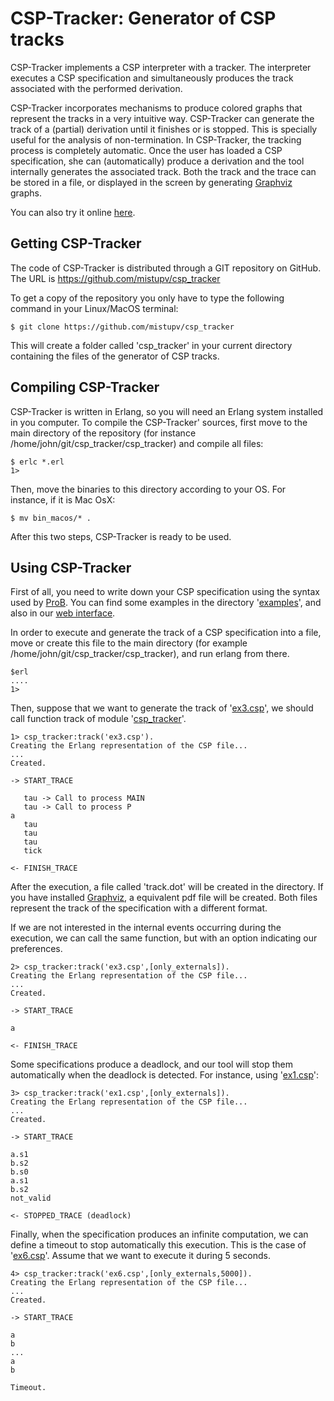 CSP-Tracker: Generator of CSP tracks
=================================

CSP-Tracker implements a CSP interpreter with a tracker.
The interpreter executes a CSP specification and simultaneously produces the track associated with the performed derivation.

CSP-Tracker incorporates mechanisms to produce colored graphs that represent the tracks in a very intuitive way.
CSP-Tracker can generate the track of a (partial) derivation until it finishes or is stopped. This is specially useful for the analysis of non-termination.
In CSP-Tracker, the tracking process is completely automatic.
Once the user has loaded a CSP specification, she can (automatically) produce a derivation and the tool internally generates the associated track.
Both the track and the trace can be stored in a file, or displayed in the screen by generating [Graphviz](http://www.graphviz.org/) graphs.

You can also try it online [here](http://kaz.dsic.upv.es/csp_tracker.html).

Getting CSP-Tracker
----------------
The code of CSP-Tracker is distributed through a GIT repository on GitHub. The URL is 
https://github.com/mistupv/csp_tracker

To get a copy of the repository you only have to type the following command in your Linux/MacOS 
terminal:

    $ git clone https://github.com/mistupv/csp_tracker

This will create a folder called 'csp_tracker' in your current directory containing the
files of the generator of CSP tracks.

Compiling CSP-Tracker
----------------

CSP-Tracker is written in Erlang, so you will need an Erlang
system installed in you computer. To compile the CSP-Tracker' sources, first move to the main directory of the repository (for instance /home/john/git/csp_tracker/csp_tracker) and compile all files:

	$ erlc *.erl
    1> 

Then, move the binaries to this directory according to your OS. For instance, if it is Mac OsX:

	$ mv bin_macos/* .

After this two steps, CSP-Tracker is ready to be used.

Using CSP-Tracker
-------------

First of all, you need to write down your CSP specification using the syntax used by [ProB](http://www.stups.uni-duesseldorf.de/ProB/index.php5/CSP-M_Syntax). You can find some examples in the directory '[examples](https://github.com/mistupv/csp_tracker/tree/master/csp_tracker/examples)', and also in our [web interface](http://kaz.dsic.upv.es/csp_tracker.html).

In order to execute and generate the track of a CSP specification into a file, move or create this file to the main directory (for example /home/john/git/csp_tracker/csp_tracker), and run erlang from there.

	$erl
	....
	1>

Then, suppose that we want to generate the track of '[ex3.csp](https://github.com/mistupv/csp_tracker/blob/master/csp_tracker/examples/ex3.csp)', we should call function track of module '[csp_tracker](https://github.com/mistupv/csp_tracker/blob/master/csp_tracker/csp_tracker.erl)'.

	1> csp_tracker:track('ex3.csp').
	Creating the Erlang representation of the CSP file...
	...
	Created.

	-> START_TRACE

	   tau -> Call to process MAIN
	   tau -> Call to process P
	a
	   tau
	   tau
	   tau
	   tick

	<- FINISH_TRACE


After the execution, a file called 'track.dot' will be created in the directory. If you have installed [Graphviz](http://www.graphviz.org/), a equivalent pdf file will be created. Both files represent the track of the specification with a different format.

If we are not interested in the internal events occurring during the execution, we can call the same function, but with an option indicating our preferences.

	2> csp_tracker:track('ex3.csp',[only_externals]).
	Creating the Erlang representation of the CSP file...
	...
	Created.

	-> START_TRACE

	a

	<- FINISH_TRACE

Some specifications produce a deadlock, and our tool will stop them automatically when the deadlock is detected. For instance, using '[ex1.csp](https://github.com/mistupv/csp_tracker/blob/master/csp_tracker/examples/ex1.csp)':


	3> csp_tracker:track('ex1.csp',[only_externals]).
	Creating the Erlang representation of the CSP file...
	...
	Created.

	-> START_TRACE

	a.s1
	b.s2
	b.s0
	a.s1
	b.s2
	not_valid

	<- STOPPED_TRACE (deadlock)


Finally, when the specification produces an infinite computation, we can define a timeout to stop automatically this execution. This is the case of '[ex6.csp](https://github.com/mistupv/csp_tracker/blob/master/csp_tracker/examples/ex6.csp)'. Assume that we want to execute it during 5 seconds.


	4> csp_tracker:track('ex6.csp',[only_externals,5000]).
	Creating the Erlang representation of the CSP file...
	...
	Created.

	-> START_TRACE

	a
	b
	...
	a
	b

	Timeout.
